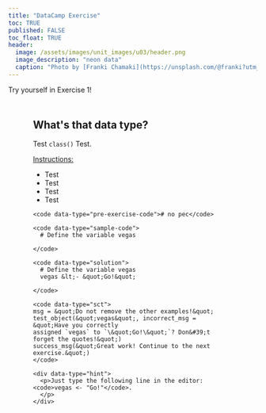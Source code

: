 ```yaml
---
title: "DataCamp Exercise"
toc: TRUE
published: FALSE
toc_float: TRUE
header:
  image: /assets/images/unit_images/u03/header.png
  image_description: "neon data"
  caption: "Photo by [Franki Chamaki](https://unsplash.com/@franki?utm_source=unsplash&amp;utm_medium=referral&amp;utm_content=creditCopyText) [from unsplash](https://unsplash.com/s/photos/data?utm_source=unsplash&amp;utm_medium=referral&amp;utm_content=creditCopyText)"
---
```

Try yourself in Exercise 1!

<!--more-->
<html>
<head>
  <meta charset="utf-8" />
  <title>DataCamp Light | Standalone example</title>
  <link rel='shortcut icon' type='image/x-icon' href='https://www.datacamp.com/assets/favicon.ico'/>
  <style>
    .exercise {
      margin: 50px;
    }

    [data-datacamp-exercise] {
        visibility: hidden;
      }
  </style>
  <script async src="//cdn.datacamp.com/dcl/latest/dcl-react.js.gz"></script>
</head>

<body>
<div class="exercise">
  <div class="title">
    <h2>What's that data type?</h2>
  </div>
  <p>Test <code class="language-plaintext highlighter-rouge">class()</code> Test.</p>

<p><u>Instructions:</u></p>
<ul><li>Test</li>
<li>Test</li>
<li>Test</li>
<li>Test</li></ul>

  <div data-datacamp-exercise data-lang="r" data-height="500" data-show-run-button>

    <code data-type="pre-exercise-code"># no pec</code>

    <code data-type="sample-code">
      # Define the variable vegas

    </code>

    <code data-type="solution">
      # Define the variable vegas
      vegas &lt;- &quot;Go!&quot;

    </code>

    <code data-type="sct">
    msg = &quot;Do not remove the other examples!&quot;
    test_object(&quot;vegas&quot;, incorrect_msg = &quot;Have you correctly
    assigned `vegas` to `\&quot;Go!\&quot;`? Don&#39;t forget the quotes!&quot;)
    success_msg(&quot;Great work! Continue to the next exercise.&quot;)
    </code>

    <div data-type="hint">
      <p>Just type the following line in the editor:<code>vegas <- "Go!"</code>.
      </p>
    </div>
  </div>
</div>
</body>
</html>



<!--
https://cdn.datacamp.com/dcl-react-prod/index.html#tutorial

Pre-exercise code
This code will be run before any other code. This is useful if you want to load some packages or initialize some variables beforehand.

Sample code
This code will be present in the editor when your student opens the page.

Solution
The code that you consider "correct". This will show up when the user presses the "Solution" button.

SCT code: Submission Correctness Test (SCT)
This is the code that will check if your student's code is correct or not.

<code data-type="sct">
	test_object("a")
	test_function("print")
	success_msg("Great job!")
</code>

In our example the first line checks whether the user declared the variable a and whether its value matches that of the solution code. The second line checks whether the print function is called and lastly a success message is specified that will be shown to the user when the exercise is successfully completed.

Hint
This will be shown when the student presses the “Hint” button.

&lt; stands for the less-than sign: <
&gt; stands for the greater-than sign: >
&le; stands for the less-than or equals sign: ≤
&ge; stands for the greater-than or equals sign: ≥
-->
